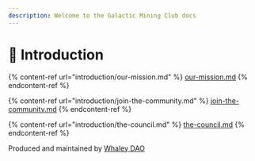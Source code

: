 ```yaml
---
description: Welcome to the Galactic Mining Club docs
---
```


# 👋 Introduction

{% content-ref url="introduction/our-mission.md" %}
[our-mission.md](introduction/our-mission.md)
{% endcontent-ref %}

{% content-ref url="introduction/join-the-community.md" %}
[join-the-community.md](introduction/join-the-community.md)
{% endcontent-ref %}

{% content-ref url="introduction/the-council.md" %}
[the-council.md](introduction/the-council.md)
{% endcontent-ref %}

Produced and maintained by [Whaley DAO](https://whaleydao.gitbook.io/validator/)
